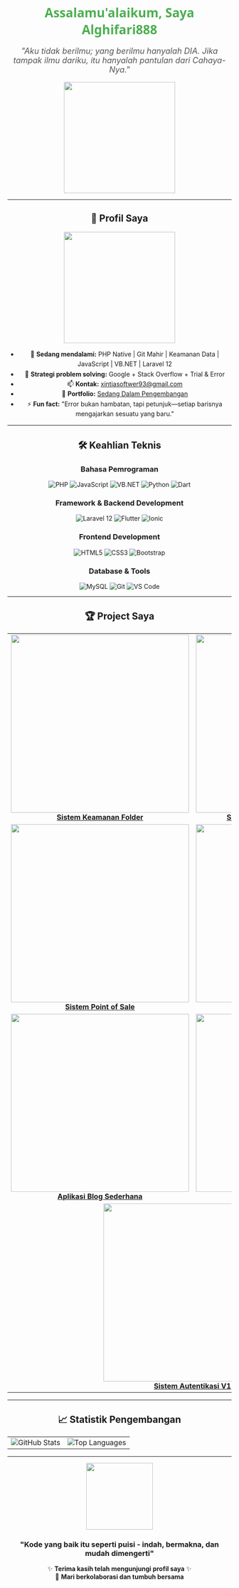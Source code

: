 <div align="center">

 
  <h1 style="color: #4CAF50; font-family: 'Segoe UI', Tahoma, Geneva, Verdana, sans-serif;">
    Assalamu'alaikum, Saya Alghifari888
  
  </h1>

  <p style="font-size: 18px; font-style: italic; color: #555; max-width: 600px; margin: 0 auto;">
    "Aku tidak berilmu; yang berilmu hanyalah DIA. Jika tampak ilmu dariku, itu hanyalah pantulan dari Cahaya-Nya."
  </p>

  <br>




  <img src="https://media.giphy.com/media/L1R1tvI9svkIWwpVYr/giphy.gif" width="250px"/>

</div>

---

<div align="center">

  <h2>🧭 <strong>Profil Saya</strong></h2>
  <img src="https://media.giphy.com/media/L1R1tvI9svkIWwpVYr/giphy.gif" width="250px"/>

</div>

<div align="center" style="max-width: 800px; margin: 0 auto; line-height: 1.6;">

- 🌱 <strong>Sedang mendalami:</strong> PHP Native | Git Mahir | Keamanan Data | JavaScript | VB.NET | Laravel 12  
- 🧠 <strong>Strategi problem solving:</strong> Google + Stack Overflow + Trial & Error  
- 📫 <strong>Kontak:</strong> <a href="mailto:xintiasoftwer93@gmail.com">xintiasoftwer93@gmail.com</a>  
- 🚀 <strong>Portfolio:</strong> <a href="https://github.com/Alghifari888">Sedang Dalam Pengembangan</a>  
- ⚡ <strong>Fun fact:</strong> "Error bukan hambatan, tapi petunjuk—setiap barisnya mengajarkan sesuatu yang baru."

</div>


---

<div align="center">

## 🛠️ <strong>Keahlian Teknis</strong>

### <strong>Bahasa Pemrograman</strong>
![PHP](https://img.shields.io/badge/PHP-777BB4?style=for-the-badge&logo=php&logoColor=white)
![JavaScript](https://img.shields.io/badge/JavaScript-F7DF1E?style=for-the-badge&logo=javascript&logoColor=black)
![VB.NET](https://img.shields.io/badge/VB.NET-512BD4?style=for-the-badge&logo=.net&logoColor=white)
![Python](https://img.shields.io/badge/Python-3776AB?style=for-the-badge&logo=python&logoColor=white)
![Dart](https://img.shields.io/badge/Dart-0175C2?style=for-the-badge&logo=dart&logoColor=white)

### <strong>Framework & Backend Development</strong>
![Laravel 12](https://img.shields.io/badge/Laravel_12-FF2D20?style=for-the-badge&logo=laravel&logoColor=white)
![Flutter](https://img.shields.io/badge/Flutter-02569B?style=for-the-badge&logo=flutter&logoColor=white)
![Ionic](https://img.shields.io/badge/Ionic-3880FF?style=for-the-badge&logo=ionic&logoColor=white)

### <strong>Frontend Development</strong>
![HTML5](https://img.shields.io/badge/HTML5-E34F26?style=for-the-badge&logo=html5&logoColor=white)
![CSS3](https://img.shields.io/badge/CSS3-1572B6?style=for-the-badge&logo=css3&logoColor=white)
![Bootstrap](https://img.shields.io/badge/Bootstrap-7952B3?style=for-the-badge&logo=bootstrap&logoColor=white)

### <strong>Database & Tools</strong>
![MySQL](https://img.shields.io/badge/MySQL-4479A1?style=for-the-badge&logo=mysql&logoColor=white)
![Git](https://img.shields.io/badge/Git-F05032?style=for-the-badge&logo=git&logoColor=white)
![VS Code](https://img.shields.io/badge/VS_Code-007ACC?style=for-the-badge&logo=visual-studio-code&logoColor=white)

</div>


---

<div align="center">

## 🏆 <strong>Project Saya</strong>

<table>
  <tr>
    <td align="center">
      <a href="https://github.com/Alghifari888/ShadowLock-KeamananFolder">
        <img src="https://github-readme-stats.vercel.app/api/pin/?username=Alghifari888&repo=ShadowLock-KeamananFolder&theme=radical" width="400">
        <br><strong>Sistem Keamanan Folder</strong>
      </a>
    </td>
    <td align="center">
      <a href="https://github.com/Alghifari888/website-manajemen-perpustakaan">
        <img src="https://github-readme-stats.vercel.app/api/pin/?username=Alghifari888&repo=website-manajemen-perpustakaan&theme=radical" width="400">
        <br><strong>Sistem Manajemen Perpustakaan</strong>
      </a>
    </td>
  </tr>
  <tr>
    <td align="center">
      <a href="https://github.com/Alghifari888/POS-Point-of-Sale-">
        <img src="https://github-readme-stats.vercel.app/api/pin/?username=Alghifari888&repo=POS-Point-of-Sale-&theme=radical" width="400">
        <br><strong>Sistem Point of Sale</strong>
      </a>
    </td>
    <td align="center">
      <a href="https://github.com/Alghifari888/FromLogin-RegistrationV2">
        <img src="https://github-readme-stats.vercel.app/api/pin/?username=Alghifari888&repo=FromLogin-RegistrationV2&theme=radical" width="400">
        <br><strong>Sistem Autentikasi V2</strong>
      </a>
    </td>
  </tr>
  <tr>
    <td align="center">
      <a href="https://github.com/Alghifari888/Blog_Sederhana">
        <img src="https://github-readme-stats.vercel.app/api/pin/?username=Alghifari888&repo=Blog_Sederhana&theme=radical" width="400">
        <br><strong>Aplikasi Blog Sederhana</strong>
      </a>
    </td>
    <td align="center">
      <a href="https://github.com/Alghifari888/Kalkulator">
        <img src="https://github-readme-stats.vercel.app/api/pin/?username=Alghifari888&repo=Kalkulator&theme=radical" width="400">
        <br><strong>Aplikasi Kalkulator</strong>
      </a>
    </td>
  </tr>
  <tr>
    <td align="center" colspan="2">
      <a href="https://github.com/Alghifari888/FromLogin-Registration">
        <img src="https://github-readme-stats.vercel.app/api/pin/?username=Alghifari888&repo=FromLogin-Registration&theme=radical" width="400">
        <br><strong>Sistem Autentikasi V1</strong>
      </a>
    </td>
  </tr>
</table>

</div>


---

<div align="center">

  <h2>📈 <strong>Statistik Pengembangan</strong></h2>

  <table>
    <tr>
      <td>
        <img src="https://github-readme-stats.vercel.app/api?username=Alghifari888&show_icons=true&theme=radical" alt="GitHub Stats"/>
      </td>
      <td>
        <img src="https://github-readme-stats.vercel.app/api/top-langs/?username=Alghifari888&layout=compact&theme=radical" alt="Top Languages"/>
      </td>
    </tr>
  </table>

</div>


---

<div align="center">

<img src="https://media.giphy.com/media/ZVik7pBtu9dNS/giphy.gif" width="150px">

### **"Kode yang baik itu seperti puisi - indah, bermakna, dan mudah dimengerti"**

✨ **Terima kasih telah mengunjungi profil saya** ✨  
🤝 **Mari berkolaborasi dan tumbuh bersama**

</div>
